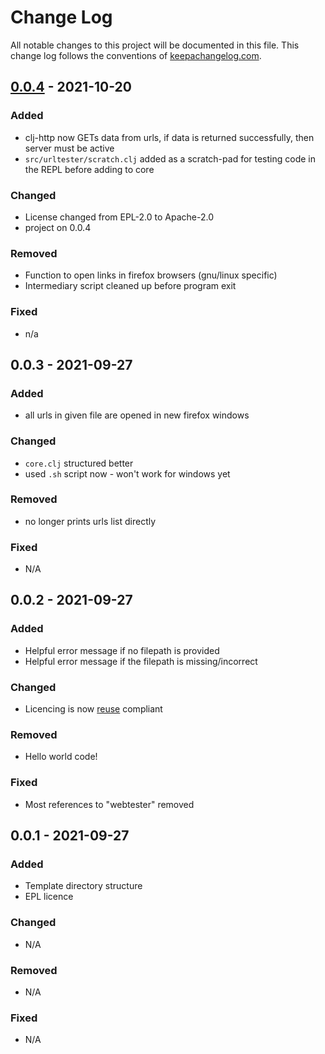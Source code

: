<!-- SPDX-FileCopyrightText: 2021 Orcro Ltd. team@orcro.co.uk -->
<!-- -->
<!-- SPDX-License-Identifier: Apache-2.0 -->

# Change Log

All notable changes to this project will be documented in this file. This change log follows the conventions of [keepachangelog.com](http://keepachangelog.com/).

## [0.0.4] - 2021-10-20

### Added

- clj-http now GETs data from urls, if data is returned successfully, then server must be active
- `src/urltester/scratch.clj` added as a scratch-pad for testing code in the REPL before adding to core

### Changed

- License changed from EPL-2.0 to Apache-2.0
- project on 0.0.4

### Removed

- Function to open links in firefox browsers (gnu/linux specific)
- Intermediary script cleaned up before program exit

### Fixed

- n/a

## 0.0.3 - 2021-09-27

### Added

- all urls in given file are opened in new firefox windows

### Changed

- `core.clj` structured better
- used `.sh` script now - won't work for windows yet

### Removed

- no longer prints urls list directly

### Fixed

- N/A

## 0.0.2 - 2021-09-27

### Added

- Helpful error message if no filepath is provided
- Helpful error message if the filepath is missing/incorrect

### Changed

- Licencing is now [reuse](https://reuse.software) compliant

### Removed

- Hello world code!

### Fixed

- Most references to "webtester" removed

## 0.0.1 - 2021-09-27

### Added

- Template directory structure
- EPL licence

### Changed

- N/A

### Removed

- N/A

### Fixed

- N/A

[0.0.4]: https://github.com/galacticalex/urltester/release
